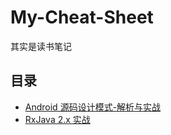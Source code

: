 # My-Cheat-Sheet
其实是读书笔记
## 目录
- [Android 源码设计模式-解析与实战](https://github.com/DevMcryYu/My-Cheat-Sheet/blob/master/Android-%E8%AE%BE%E8%AE%A1%E6%A8%A1%E5%BC%8F.md)
- [RxJava 2.x 实战](https://github.com/DevMcryYu/My-Cheat-Sheet/blob/master/RxJava-2.x-%E5%AE%9E%E6%88%98.md)
